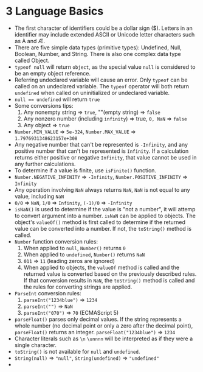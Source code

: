 # 3 Language Basics
* The first character of identifiers could be a dollar sign ($). Letters in an identifier may include extended ASCII or Unicode letter characters such as À and Æ.
* There are five simple data types (primitive types): Undefined, Null, Boolean, Number, and String. There is also one complex data type called Object.
* `typeof null` will return `object`, as the special value `null` is considered to be an empty object reference.
* Referring undeclared variable will cause an error. Only `typeof` can be called on an undeclared variable. The `typeof` operator will both return `undefined` when called on uninitialized or undeclared variable.
* `null == undefined` will return `true`
* Some conversions tips:
  1. Any nonempty string => `true`, ""(empty string) => `false`
  2. Any nonzero number (including `infinity`) => true, `0, NaN` => `false`
  3. Any object => `true`
* `Number.MIN_VALUE` => `5e-324`, `Number.MAX_VALUE` => `1.7976931348623157e+308`
* Any negative number that can't be represented is `-Infinity`, and any positive number that can't be represented is `Infinity`. If a calculation returns either positive or negative `Infinity`, that value cannot be used in any further calculations. 
* To determine if a value is finite, use `isFinite()` function.
* `Number.NEGATIVE_INFINITY` => `-Infinity`, `Number.POSITIVE_INFINITY` => `Infinity`
* Any operation involving `NaN` always returns `NaN`, `NaN` is not equal to any value, including `NaN`
* `0/0` => `NaN`, `1/0` => `Infinity`, `(-1)/0` => `-Infinity`
* `isNaN()` is used to determine if the value is "not a number", it will attemp to convert argument into a number. `isNaN` can be applied to objects. The object's `valueOf()` method is first called to determine if the returned value can be converted into a number. If not, the `toString()` method is called.
* `Number` function conversion rules:
  1. When applied to `null`, `Number()` returns `0`
  2. When applied to `undefined`, `Number()` returns `NaN`
  3. `011` => `11` (leading zeros are ignored)
  4. When applied to objects, the `valueOf` method is called and the returned value is converted based on the previously described rules. If that conversion results in `NaN`, the `toString()` method is called and the rules for converting strings are applied.
* `ParseInt` conversion rules:
  1. `parseInt("1234blue")` => `1234`
  2. `parseInt("")` => `NaN`
  3. `parseInt("070")` => `70` (ECMAScript 5)
* `parseFloat()` parses only decimal values. If the string represents a whole number (no decimal point or only a zero after the decimal point), `parseFloat()` returns an integer. `parseFloat("1234blue")` => `1234`
* Character literals such as `\n` `\unnnn` will be interpreted as if they were a single character.
* `toString()` is not available for `null` and `undefined`.
* `String(null)` => `"null"`, `String(undefined)` => `"undefined"`
* 